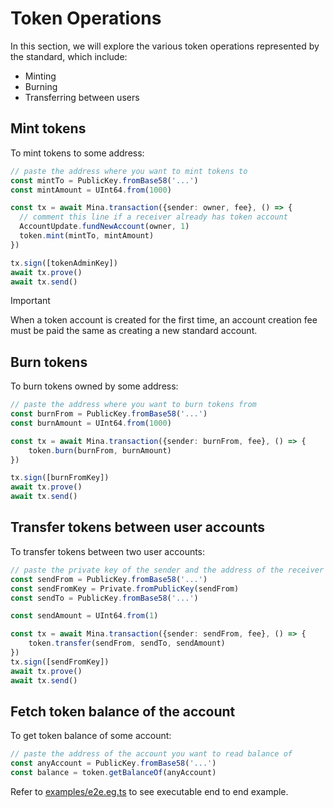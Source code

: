 # Token Operations

In this section, we will explore the various token operations represented by the standard, which include:

- Minting
- Burning
- Transferring between users

## Mint tokens

To mint tokens to some address:

```ts
// paste the address where you want to mint tokens to
const mintTo = PublicKey.fromBase58('...')
const mintAmount = UInt64.from(1000)

const tx = await Mina.transaction({sender: owner, fee}, () => {
  // comment this line if a receiver already has token account
  AccountUpdate.fundNewAccount(owner, 1)
  token.mint(mintTo, mintAmount)
})

tx.sign([tokenAdminKey])
await tx.prove()
await tx.send()
```

> [!IMPORTANT]
> When a token account is created for the first time, an account creation fee must be paid the same as creating a new standard account.

## Burn tokens

To burn tokens owned by some address:

```ts
// paste the address where you want to burn tokens from
const burnFrom = PublicKey.fromBase58('...')
const burnAmount = UInt64.from(1000)

const tx = await Mina.transaction({sender: burnFrom, fee}, () => {
    token.burn(burnFrom, burnAmount)
})

tx.sign([burnFromKey])
await tx.prove()
await tx.send()
```

## Transfer tokens between user accounts

To transfer tokens between two user accounts:

```ts
// paste the private key of the sender and the address of the receiver
const sendFrom = PublicKey.fromBase58('...')
const sendFromKey = Private.fromPublicKey(sendFrom)
const sendTo = PublicKey.fromBase58('...')

const sendAmount = UInt64.from(1)

const tx = await Mina.transaction({sender: sendFrom, fee}, () => {
    token.transfer(sendFrom, sendTo, sendAmount)
})
tx.sign([sendFromKey])
await tx.prove()
await tx.send()
```

## Fetch token balance of the account

To get token balance of some account:

```ts
// paste the address of the account you want to read balance of
const anyAccount = PublicKey.fromBase58('...')
const balance = token.getBalanceOf(anyAccount)
```

Refer to [examples/e2e.eg.ts](https://github.com/MinaFoundation/mina-fungible-token/blob/main/examples/e2e.eg.ts) to see executable end to end example.
